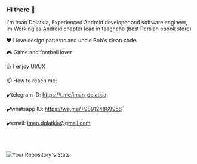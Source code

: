 ### Hi there 👋
I'm Iman Dolatkia,
Experienced Android developer and software engineer, Im Working as Android chapter lead in taaghche (best Persian ebook store)

❤️ I love design patterns and uncle Bob's clean code.

🎮 Game and football lover

👍 I enjoy UI/UX

📫 How to reach me:

   ✔️telegram ID: https://t.me/iman_dolatkia

   ✔️whatsapp ID: https://wa.me/+989124869956 

   ✔️email: iman.dolatkia@gmail.com
  
  <br>
  <br>

![Your Repository's Stats](https://github-readme-stats.vercel.app/api?username=imandolatkia&show_icons=true)

<!--
**imandolatkia/imandolatkia** is a ✨ _special_ ✨ repository because its `README.md` (this file) appears on your GitHub profile.

Here are some ideas to get you started:

- 🔭 I’m currently working on ...
- 🌱 I’m currently learning ...
- 👯 I’m looking to collaborate on ...
- 🤔 I’m looking for help with ...
- 💬 Ask me about ...
- 📫 How to reach me: ...
- 😄 Pronouns: ...
- ⚡ Fun fact: ...
-->
